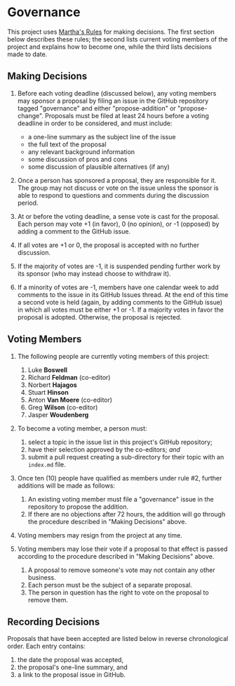 # Governance

This project uses [Martha's Rules][marthas-rules] for making decisions.
The first section below describes these rules;
the second lists current voting members of the project and explains how to become one,
while the third lists decisions made to date.

## Making Decisions

1.  Before each voting deadline (discussed below),
    any voting members may sponsor a proposal
    by filing an issue in the GitHub repository tagged "governance"
    and either "propose-addition" or "propose-change".
    Proposals must be filed at least 24 hours before a voting deadline in order to be considered,
    and must include:
    -   a one-line summary as the subject line of the issue
    -   the full text of the proposal
    -   any relevant background information
    -   some discussion of pros and cons
    -   some discussion of plausible alternatives (if any)

2.  Once a person has sponsored a proposal, they are responsible for it.
    The group may not discuss or vote on the issue
    unless the sponsor is able to respond to questions and comments during the discussion period.

4.  At or before the voting deadline,
    a sense vote is cast for the proposal.
    Each person may vote +1 (in favor), 0 (no opinion), or -1 (opposed)
    by adding a comment to the GitHub issue.

5.  If all votes are +1 or 0,
    the proposal is accepted with no further discussion.

6.  If the majority of votes are -1,
    it is suspended pending further work by its sponsor
    (who may instead choose to withdraw it).

7.  If a minority of votes are -1,
    members have one calendar week to add comments to the issue in its GitHub Issues thread.
    At the end of this time a second vote is held
    (again, by adding comments to the GitHub issue)
    in which all votes must be either +1 or -1.
    If a majority votes in favor the proposal is adopted.
    Otherwise, the proposal is rejected.

## Voting Members

1.  The following people are currently voting members of this project:
    1.  Luke **Boswell**
    1.  Richard **Feldman** (co-editor)
    1.  Norbert **Hajagos**
    1.  Stuart **Hinson**
    1.  Anton **Van Moere** (co-editor)
    1.  Greg **Wilson** (co-editor)
    1.  Jasper **Woudenberg**

2.  To become a voting member, a person must:
    1.  select a topic in the issue list in this project's GitHub repository;
    2.  have their selection approved by the co-editors; *and*
    3.  submit a pull request creating a sub-directory for their topic with an `index.md` file.

3.  Once ten (10) people have qualified as members under rule #2,
    further additions will be made as follows:
    1.  An existing voting member must file a "governance" issue in the repository
        to propose the addition.
    2.  If there are no objections after 72 hours,
	the addition will go through the procedure described in "Making Decisions" above.

4.  Voting members may resign from the project at any time.

5.  Voting members may lose their vote if a proposal to that effect is passed
    according to the procedure described in "Making Decisions" above.
    1.  A proposal to remove someone's vote may not contain any other business.
    2.  Each person must be the subject of a separate proposal.
    3.  The person in question has the right to vote on the proposal to remove them.

## Recording Decisions

Proposals that have been accepted are listed below in reverse chronological order.
Each entry contains:

1.  the date the proposal was accepted,
2.  the proposal's one-line summary, and
3.  a link to the proposal issue in GitHub.

[marthas-rules]: https://journals.sagepub.com/doi/10.1177/088610998600100206
